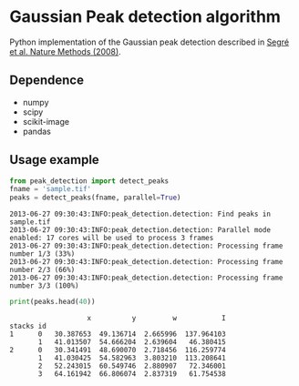 Gaussian Peak detection algorithm
=================================

Python implementation of the Gaussian peak detection described in
[Segré et al. Nature Methods (2008)](http://www.nature.com/nmeth/journal/v5/n8/full/nmeth.1233.html).

Dependence
----------

- numpy
- scipy
- scikit-image
- pandas

Usage example
--------------

```python
from peak_detection import detect_peaks
fname = 'sample.tif'
peaks = detect_peaks(fname, parallel=True)
```

```
2013-06-27 09:30:43:INFO:peak_detection.detection: Find peaks in sample.tif
2013-06-27 09:30:43:INFO:peak_detection.detection: Parallel mode enabled: 17 cores will be used to process 3 frames
2013-06-27 09:30:43:INFO:peak_detection.detection: Processing frame number 1/3 (33%)
2013-06-27 09:30:43:INFO:peak_detection.detection: Processing frame number 2/3 (66%)
2013-06-27 09:30:43:INFO:peak_detection.detection: Processing frame number 3/3 (100%)
```

```python
print(peaks.head(40))
```

```
                   x          y         w           I
stacks id
1      0   30.387653  49.136714  2.665996  137.964103
       1   41.013507  54.666204  2.639604   46.380415
2      0   30.341491  48.690070  2.718456  116.259774
       1   41.030425  54.582963  3.803210  113.208641
       2   52.243015  60.549746  2.880907   72.346001
       3   64.161942  66.806074  2.837319   61.754538
```
